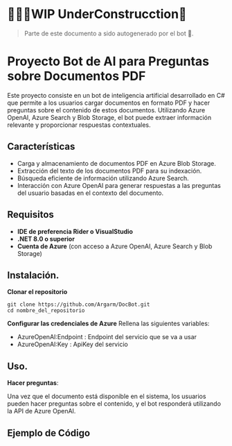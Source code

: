 # 🚧👷‍♂️WIP UnderConstrucction🚧



> Parte de este documento a sido autogenerado por el bot 🤖.

# Proyecto Bot de AI para Preguntas sobre Documentos PDF

Este proyecto consiste en un bot de inteligencia artificial desarrollado en C# que permite a los usuarios cargar documentos en formato PDF y hacer preguntas sobre el contenido de estos documentos. Utilizando Azure OpenAI, Azure Search y Blob Storage, el bot puede extraer información relevante y proporcionar respuestas contextuales.

## Características
- Carga y almacenamiento de documentos PDF en Azure Blob Storage.
- Extracción del texto de los documentos PDF para su indexación.
- Búsqueda eficiente de información utilizando Azure Search.
- Interacción con Azure OpenAI para generar respuestas a las preguntas del usuario basadas en el contexto del documento.
## Requisitos
- **IDE de preferencia Rider o VisualStudio**
- **.NET 8.0 o superior**
- **Cuenta de Azure** (con acceso a Azure OpenAI, Azure Search y Blob Storage)

## Instalación.

**Clonar el repositorio**
```bash\n
git clone https://github.com/Argarm/DocBot.git
cd nombre_del_repositorio
```

**Configurar las credenciales de Azure**
Rellena las siguientes variables:

* AzureOpenAI:Endpoint : Endpoint del servicio que se va a usar
* AzureOpenAI:Key : ApiKey del servicio
## Uso. 

**Hacer preguntas**:

Una vez que el documento está disponible en el sistema, los usuarios pueden hacer preguntas sobre el contenido, y el bot responderá utilizando la API de Azure OpenAI.

## Ejemplo de Código
